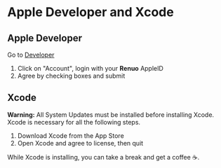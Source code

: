 # Apple Developer and Xcode

## Apple Developer

Go to [Developer](https://developer.apple.com)

1. Click on "Account", login with your **Renuo** AppleID
2. Agree by checking boxes and submit

## Xcode

<div class="alert alert-danger">
    <strong>Warning:</strong> All System Updates must be installed before installing Xcode.
    <br>Xcode is necessary for all the following steps.
</div>

1. Download Xcode from the App Store
2. Open Xcode and agree to license, then quit

While Xcode is installing, you can take a break and get a coffee ☕️.
